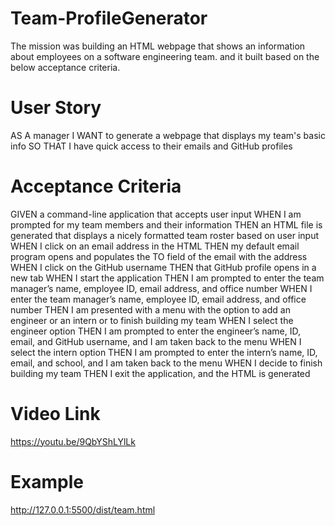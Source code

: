 # Team-ProfileGenerator

The mission was building an HTML webpage that shows an information about employees on a software engineering team. 
and it built based on the below acceptance criteria.

# User Story

AS A manager I WANT to generate a webpage that displays my team's basic info
 SO THAT I have quick access to their emails and GitHub profiles

# Acceptance Criteria

GIVEN a command-line application that accepts user input 
WHEN I am prompted for my team members and their information 
THEN an HTML file is generated that displays a nicely formatted team roster based on user input
WHEN I click on an email address in the HTML 
THEN my default email program opens and populates the TO field of the email with the address 
WHEN I click on the GitHub username 
THEN that GitHub profile opens in a new tab 
WHEN I start the application 
THEN I am prompted to enter the team manager’s name, employee ID, email address, and office number 
WHEN I enter the team manager’s name, employee ID, email address, and office number 
THEN I am presented with a menu with the option to add an engineer or an intern or to finish building my team
WHEN I select the engineer option
THEN I am prompted to enter the engineer’s name, ID, email, and GitHub username, and I am taken back to the menu 
WHEN I select the intern option 
THEN I am prompted to enter the intern’s name, ID, email, and school, and I am taken back to the menu 
WHEN I decide to finish building my team 
THEN I exit the application, and the HTML is generated

# Video Link
https://youtu.be/9QbYShLYlLk

# Example
http://127.0.0.1:5500/dist/team.html




